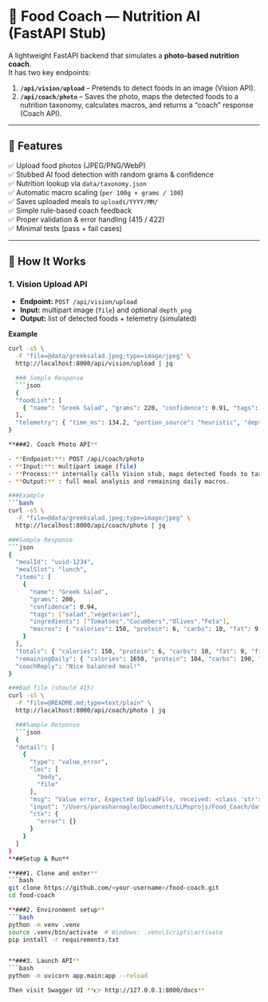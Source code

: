 # 🥗 Food Coach — Nutrition AI (FastAPI Stub)

A lightweight FastAPI backend that simulates a **photo-based nutrition coach**.  
It has two key endpoints:

1. **`/api/vision/upload`** – Pretends to detect foods in an image (Vision API).  
2. **`/api/coach/photo`** – Saves the photo, maps the detected foods to a nutrition taxonomy, calculates macros, and returns a “coach” response (Coach API).

---

## 🚀 Features

✅ Upload food photos (JPEG/PNG/WebP)  
✅ Stubbed AI food detection with random grams & confidence  
✅ Nutrition lookup via `data/taxonomy.json`  
✅ Automatic macro scaling (`per 100g × grams / 100`)  
✅ Saves uploaded meals to `uploads/YYYY/MM/`  
✅ Simple rule-based coach feedback  
✅ Proper validation & error handling (415 / 422)  
✅ Minimal tests (pass + fail cases)

---

## 🧠 How It Works

### 1. Vision Upload API
- **Endpoint:** `POST /api/vision/upload`
- **Input:** multipart image (`file`) and optional `depth_png`
- **Output:** list of detected foods + telemetry (simulated)

**Example**
```bash
curl -sS \
  -F "file=@data/greeksalad.jpeg;type=image/jpeg" \
  http://localhost:8000/api/vision/upload | jq

  ### Sample Response
  ```json
  {
  "foodList": [
    { "name": "Greek Salad", "grams": 220, "confidence": 0.91, "tags": ["salad","vegetarian"] }
  ],
  "telemetry": { "time_ms": 134.2, "portion_source": "heuristic", "depth_coverage_pct": 0.0 }
}

**###2. Coach Photo API**

- **Endpoint:**: POST /api/coach/photo
- **Input:**: multipart image (file)
- **Process:** internally calls Vision stub, maps detected foods to taxonomy, scales macros, and stores the result.
- **Output:** : full meal analysis and remaining daily macros.

###Example
```bash
curl -sS \
  -F "file=@data/greeksalad.jpeg;type=image/jpeg" \
  http://localhost:8000/api/coach/photo | jq

###Sample Response
```json
{
  "mealId": "uuid-1234",
  "mealSlot": "lunch",
  "items": [
    {
      "name": "Greek Salad",
      "grams": 200,
      "confidence": 0.94,
      "tags": ["salad","vegetarian"],
      "ingredients": ["Tomatoes","Cucumbers","Olives","Feta"],
      "macros": { "calories": 150, "protein": 6, "carbs": 10, "fat": 9, "fiber": 3 }
    }
  ],
  "totals": { "calories": 150, "protein": 6, "carbs": 10, "fat": 9, "fiber": 3 },
  "remainingDaily": { "calories": 1650, "protein": 104, "carbs": 190, "fat": 51, "fiber": 22 },
  "coachReply": "Nice balanced meal!"
}

###Bad file (should 415)
curl -sS \
  -F "file=@README.md;type=text/plain" \
  http://localhost:8000/api/coach/photo | jq

  ###Sample Response
  ```json
  {
  "detail": [
    {
      "type": "value_error",
      "loc": [
        "body",
        "file"
      ],
      "msg": "Value error, Expected UploadFile, received: <class 'str'>",
      "input": "/Users/parasharnagle/Documents/LLMsprojs/Food_Coach/data/greeksalad.jpeg",
      "ctx": {
        "error": {}
      }
    }
  ]
}
**##Setup & Run**

**###1. Clone and enter**
```bash
git clone https://github.com/<your-username>/food-coach.git
cd food-coach

**###2. Environment setup**
```bash
python -m venv .venv
source .venv/bin/activate  # Windows: .venv\Scripts\activate
pip install -r requirements.txt


**###3. Launch API**
```bash
python -m uvicorn app.main:app --reload

Then visit Swagger UI **👉 http://127.0.0.1:8000/docs**

